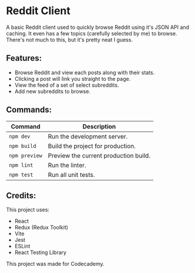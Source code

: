 Reddit Client
===============================================================================

A basic Reddit client used to quickly browse Reddit using it's JSON API and
caching. It even has a few topics (carefully selected by me) to browse. There's
not much to this, but it's pretty neat I guess.

## Features:

* Browse Reddit and view each posts along with their stats.
* Clicking a post will link you straight to the page.
* View the feed of a set of select subreddits.
* Add new subreddits to browse.

## Commands:

| Command       | Description                           |
| ------------- | ------------------------------------- |
| `npm dev`     | Run the development server.           |
| `npm build`   | Build the project for production.     |
| `npm preview` | Preview the current production build. |
| `npm lint`    | Run the linter.                       |
| `npm test`    | Run all unit tests.                   |

## Credits:

This project uses:
* React
* Redux (Redux Toolkit)
* Vite
* Jest
* ESLint
* React Testing Library

This project was made for Codecademy.

